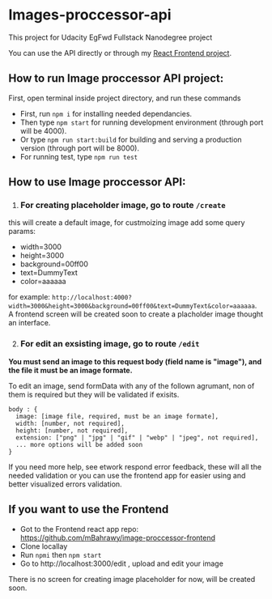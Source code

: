 # Images-proccessor-api
This project for Udacity EgFwd Fullstack Nanodegree project 

You can use the API directly or through my [React Frontend project](https://github.com/mBahrawy/image-proccessor-frontend).





## How to run Image proccessor API project:

First, open terminal inside project directory, and run these commands

- First, run `npm i` for installing needed dependancies.
- Then type `npm start` for running development environment (through port will be 4000).
- Or type `npm run start:build` for building and serving a production version (through port will be 8000).
- For running test, type `npm run test`




## How to use Image proccessor API:

1. ### For creating placeholder image, go to route `/create`
this will create a default image, for custmoizing image add some query params:

  - width=3000
  - height=3000
  - background=00ff00
  - text=DummyText
  - color=aaaaaa

for example: `http://localhost:4000?width=3000&height=3000&background=00ff00&text=DummyText&color=aaaaaa`.
A frontend screen will be created soon to create a placholder image thought an interface.


2. ### For edit an exsisting image, go to route `/edit`
**You must send an image to this request body (field name is "image"), and the file it must be an image formate.**

To edit an image, send formData with any of the follown agrumant, non of them is required but they will be validated if exisits.

```
body : {
  image: [image file, required, must be an image formate],
  width: [number, not required],
  height: [number, not required],
  extension: ["png" | "jpg" | "gif" | "webp" | "jpeg", not required],
  ... more options will be added soon
}
```
If you need more help, see etwork respond error feedback, these will all the needed validation 
or you can use the frontend app for easier using and better visualized errors validation.


## If you want to use the Frontend

  - Got to the Frontend react app repo: https://github.com/mBahrawy/image-proccessor-frontend
  - Clone locallay
  - Run `npmi` then `npm start`
  - Go to http://localhost:3000/edit , upload and edit your image

There is no screen for creating image placeholder for now, will be created soon.
